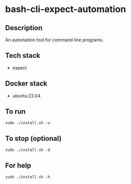 # bash-cli-expect-automation

## Description
An automation tool for command line programs.

## Tech stack
- expect

## Docker stack
- ubuntu:22.04

## To run
`sudo ./install.sh -u`

## To stop (optional)
`sudo ./install.sh -d`

## For help
`sudo ./install.sh -h`
